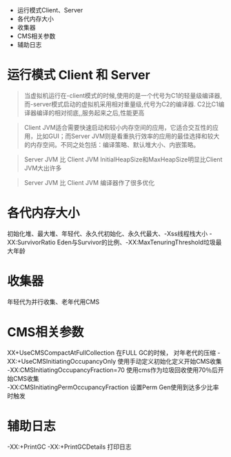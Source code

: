 * 运行模式Client、Server
* 各代内存大小
* 收集器
* CMS相关参数
* 辅助日志

# 运行模式 Client 和 Server

> 当虚拟机运行在-client模式的时候,使用的是一个代号为C1的轻量级编译器, 而-server模式启动的虚拟机采用相对重量级,代号为C2的编译器. C2比C1编译器编译的相对彻底,,服务起来之后,性能更高

> Client JVM适合需要快速启动和较小内存空间的应用，它适合交互性的应用，比如GUI；而Server JVM则是看重执行效率的应用的最佳选择和较大的内存空间。不同之处包括：编译策略、默认堆大小、内嵌策略。


> Server JVM 比 Client JVM InitialHeapSize和MaxHeapSize明显比Client JVM大出许多


> Server JVM  比 Client JVM 编译器作了很多优化

# 各代内存大小
初始化堆、最大堆、年轻代、永久代初始化、永久代最大、-Xss线程栈大小
-XX:SurvivorRatio Eden与Survivor的比例、-XX:MaxTenuringThreshold垃圾最大年龄

# 收集器
年轻代为并行收集、老年代用CMS

# CMS相关参数
XX+UseCMSCompactAtFullCollection	在FULL GC的时候， 对年老代的压缩
-XX:+UseCMSInitiatingOccupancyOnly	使用手动定义初始化定义开始CMS收集	 	
-XX:CMSInitiatingOccupancyFraction=70	使用cms作为垃圾回收使用70％后开始CMS收集	
-XX:CMSInitiatingPermOccupancyFraction	设置Perm Gen使用到达多少比率时触发

# 辅助日志
-XX:+PrintGC
-XX:+PrintGCDetails 打印日志


